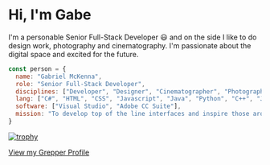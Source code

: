 
# Hi, I'm Gabe
I'm a personable Senior Full-Stack Developer 😃 and on the side I like to do design work, photography and cinematography. I'm passionate about the digital space and excited for the future.

```javascript
const person = {
  name: "Gabriel McKenna",
  role: "Senior Full-Stack Developer",
  disciplines: ["Developer", "Designer", "Cinematographer", "Photographer"],
  lang: ["C#", "HTML", "CSS", "Javascript", "Java", "Python", "C++", "Javascript", "PHP", "Vue.js"],
  software: ["Visual Studio", "Adobe CC Suite"],
  mission: "To develop top of the line interfaces and inspire those around me with my work."
}
```
[![trophy](https://github-profile-trophy.vercel.app/?username=gabessdsp&margin-w=15)](https://github.com/ryo-ma/github-profile-trophy)

<!--
**gabessdsp/gabessdsp** is a ✨ _special_ ✨ repository because its `README.md` (this file) appears on your GitHub profile.

Here are some ideas to get you started:

- 🔭 I’m currently working on ...
- 🌱 I’m currently learning ...
- 👯 I’m looking to collaborate on ...
- 🤔 I’m looking for help with ...
- 💬 Ask me about ...
- 📫 How to reach me: ...
- 😄 Pronouns: ...
- ⚡ Fun fact: ...
-->

[View my Grepper Profile](https://www.codegrepper.com/profile/gabe-m)
